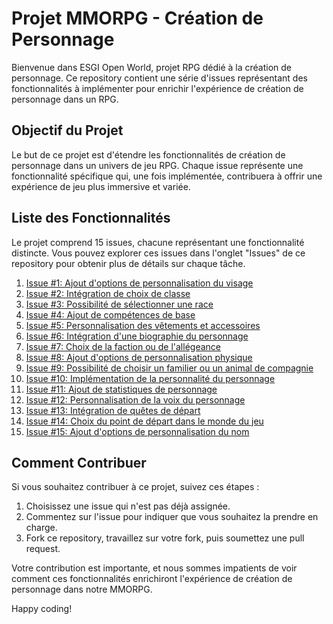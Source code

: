 # Projet MMORPG - Création de Personnage

Bienvenue dans ESGI Open World, projet RPG dédié à la création de personnage. Ce repository contient une série d'issues représentant des fonctionnalités à implémenter pour enrichir l'expérience de création de personnage dans un RPG.

## Objectif du Projet

Le but de ce projet est d'étendre les fonctionnalités de création de personnage dans un univers de jeu RPG. Chaque issue représente une fonctionnalité spécifique qui, une fois implémentée, contribuera à offrir une expérience de jeu plus immersive et variée.

## Liste des Fonctionnalités

Le projet comprend 15 issues, chacune représentant une fonctionnalité distincte. Vous pouvez explorer ces issues dans l'onglet "Issues" de ce repository pour obtenir plus de détails sur chaque tâche.

1. [Issue #1: Ajout d'options de personnalisation du visage](#lien_vers_issue_1)
2. [Issue #2: Intégration de choix de classe](#lien_vers_issue_2)
3. [Issue #3: Possibilité de sélectionner une race](#lien_vers_issue_3)
4. [Issue #4: Ajout de compétences de base](#lien_vers_issue_4)
5. [Issue #5: Personnalisation des vêtements et accessoires](#lien_vers_issue_5)
6. [Issue #6: Intégration d'une biographie du personnage](#lien_vers_issue_6)
7. [Issue #7: Choix de la faction ou de l'allégeance](#lien_vers_issue_7)
8. [Issue #8: Ajout d'options de personnalisation physique](#lien_vers_issue_8)
9. [Issue #9: Possibilité de choisir un familier ou un animal de compagnie](#lien_vers_issue_9)
10. [Issue #10: Implémentation de la personnalité du personnage](#lien_vers_issue_10)
11. [Issue #11: Ajout de statistiques de personnage](#lien_vers_issue_11)
12. [Issue #12: Personnalisation de la voix du personnage](#lien_vers_issue_12)
13. [Issue #13: Intégration de quêtes de départ](#lien_vers_issue_13)
14. [Issue #14: Choix du point de départ dans le monde du jeu](#lien_vers_issue_14)
15. [Issue #15: Ajout d'options de personnalisation du nom](#lien_vers_issue_15)

## Comment Contribuer

Si vous souhaitez contribuer à ce projet, suivez ces étapes :

1. Choisissez une issue qui n'est pas déjà assignée.
2. Commentez sur l'issue pour indiquer que vous souhaitez la prendre en charge.
3. Fork ce repository, travaillez sur votre fork, puis soumettez une pull request.

Votre contribution est importante, et nous sommes impatients de voir comment ces fonctionnalités enrichiront l'expérience de création de personnage dans notre MMORPG.

Happy coding!
